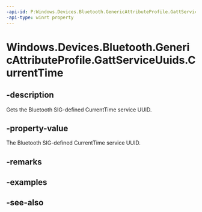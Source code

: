 ----api-id: P:Windows.Devices.Bluetooth.GenericAttributeProfile.GattServiceUuids.CurrentTime
-api-type: winrt property
---<!-- Property syntaxpublic System.Guid CurrentTime { get; }--># Windows.Devices.Bluetooth.GenericAttributeProfile.GattServiceUuids.CurrentTime## -descriptionGets the Bluetooth SIG-defined CurrentTime service UUID.## -property-valueThe Bluetooth SIG-defined CurrentTime service UUID.## -remarks## -examples## -see-also